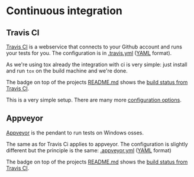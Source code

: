 # Continuous integration

## Travis CI

[Travis CI](https://travis-ci.org/) is a webservice that connects to your Github account and runs your tests for you. The configuration is in [.travis.yml](https://github.com/obestwalter/mau-mau/tree/master/.travis.yml) ([YAML](https://en.wikipedia.org/wiki/YAML) format).

As we're using tox already the integration with ci is very simple: just install and run `tox` on the build machine and we're done.

The badge on top of the projects [README.md](https://github.com/obestwalter/mau-mau/blob/master/README.md) shows the [build status from Travis CI](https://travis-ci.org/obestwalter/mau-mau).

This is a very simple setup. There are many more [configuration options](https://docs.travis-ci.com/user/languages/python).

## Appveyor

[Appveyor](https://www.appveyor.com/) is the pendant to run tests on Windows osses.

The same as for Travis Ci applies to appveyor. The configuration is slightly different but the principle is the same: [.appveyor.yml](https://github.com/obestwalter/mau-mau/tree/master/.appveyor.yml) ([YAML](https://en.wikipedia.org/wiki/YAML) format)

The badge on top of the projects [README.md](https://github.com/obestwalter/mau-mau/blob/master/README.md) shows the [build status from Travis CI](https://ci.appveyor.com/project/obestwalter/mau-mau).
